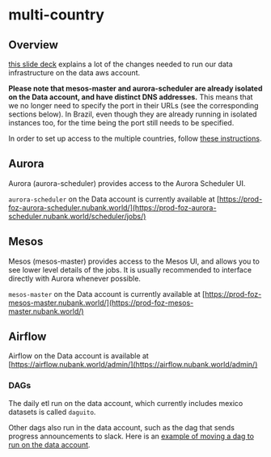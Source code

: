 # multi-country

## Overview

[this slide deck](https://docs.google.com/presentation/d/17c2l00x6rdO9bt2C3ZD2P_Gn2G1so7BXEyFwY_gaky0/edit#slide=id.g7e12e10c74_0_14]) explains a lot of the changes needed to run our data infrastructure on the data aws account.

**Please note that mesos-master and aurora-scheduler are already isolated on the Data account, and have distinct DNS addresses.** This means that we no longer need to specify the port in their URLs (see the corresponding sections below).
In Brazil, even though they are already running in isolated instances too, for the time being the port still needs to be specified.

In order to set up access to the multiple countries, follow [these instructions][multi-country-setup].


## Aurora

Aurora (aurora-scheduler) provides access to the Aurora Scheduler UI.

`aurora-scheduler` on the Data account is currently available at [https://prod-foz-aurora-scheduler.nubank.world/](https://prod-foz-aurora-scheduler.nubank.world/scheduler/jobs/)

## Mesos
Mesos (mesos-master) provides access to the Mesos UI, and allows you to see lower level details of the jobs. It is usually recommended to interface directly with Aurora whenever possible.

`mesos-master` on the Data account is currently available at [https://prod-foz-mesos-master.nubank.world/](https://prod-foz-mesos-master.nubank.world/)

## Airflow

Airflow on the Data account is available at [https://airflow.nubank.world/admin/](https://airflow.nubank.world/admin/)

### DAGs

The daily etl run on the data account, which currently includes mexico datasets is called `daguito`.

Other dags also run in the data account, such as the dag that sends progress announcements to slack.
Here is an [example of moving a dag to run on the data account](https://github.com/nubank/aurora-jobs/pull/1125).

[multi-country-setup]: ./multi_country_setup.md
